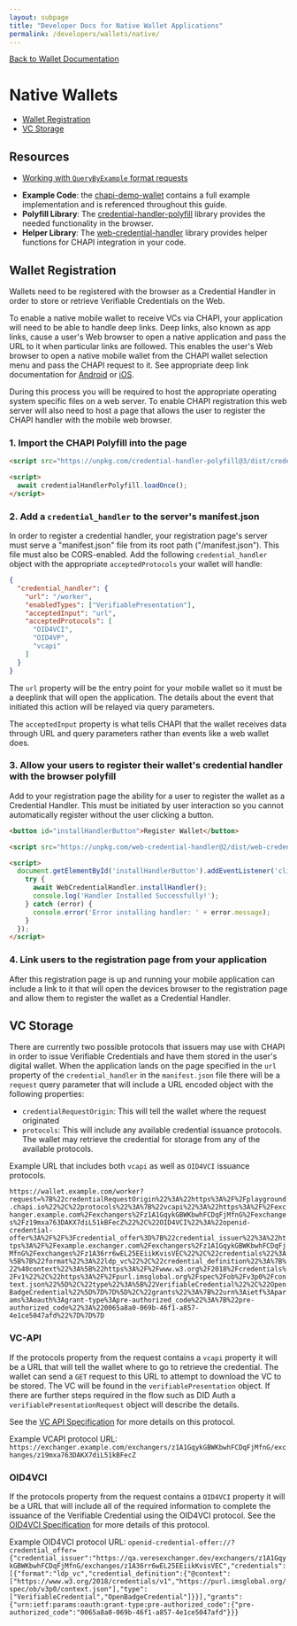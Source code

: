 ```yaml
---
layout: subpage
title: "Developer Docs for Native Wallet Applications"
permalink: /developers/wallets/native/
---
```


[Back to Wallet Documentation](../)

# Native Wallets

* [Wallet Registration](#wallet-registration)
* [VC Storage](#vc-storage)

## Resources

* [Working with `QueryByExample` format requests](querybyexample)
- **Example Code**: the [chapi-demo-wallet](https://github.com/credential-handler/chapi-demo-wallet) contains a full example implementation and is referenced throughout this guide.
- **Polyfill Library**: The [credential-handler-polyfill](https://github.com/credential-handler/credential-handler-polyfill) library provides the needed functionality in the browser.
- **Helper Library**: The [web-credential-handler](https://github.com/credential-handler/web-credential-handler) library provides helper functions for CHAPI integration in your code.


## Wallet Registration

Wallets need to be registered with the browser as a Credential Handler in order to store or retrieve Verifiable Credentials on the Web.

To enable a native mobile wallet to receive VCs via CHAPI, your application will need to be able to handle deep links. Deep links, also known as app links, cause a user's Web browser to open a native application and pass the URL to it when particular links are followed. This enables the user's Web browser to open a native mobile wallet from the CHAPI wallet selection menu and pass the CHAPI request to it. See appropriate deep link documentation for [Android](https://developer.android.com/training/app-links/deep-linking) or [iOS](https://developer.apple.com/documentation/xcode/allowing-apps-and-websites-to-link-to-your-content?language=objc).

During this process you will be required to host the appropriate operating system specific files on a web server. To enable CHAPI registration this web server will also need to host a page that allows the user to register the CHAPI handler with the mobile web browser.

### 1. Import the CHAPI Polyfill into the page

```html
<script src="https://unpkg.com/credential-handler-polyfill@3/dist/credential-handler-polyfill.min.js"></script>

<script>
  await credentialHandlerPolyfill.loadOnce();
</script>
```

### 2. Add a `credential_handler` to the server's manifest.json

In order to register a credential handler, your registration page's server must serve a "manifest.json" file from its root path ("/manifest.json"). This file must also be CORS-enabled. Add the following `credential_handler` object with the appropriate `acceptedProtocols` your wallet will handle:

```json
{
  "credential_handler": {
    "url": "/worker",
    "enabledTypes": ["VerifiablePresentation"],
    "acceptedInput": "url",
    "acceptedProtocols": [
      "OID4VCI",
      "OID4VP",
      "vcapi"
    ]
  }
}
```

The `url` property will be the entry point for your mobile wallet so it must be a deeplink that will open the application. The details about the event that initiated this action will be relayed via query parameters.

The `acceptedInput` property is what tells CHAPI that the wallet receives data through URL and query parameters rather than events like a web wallet does.

### 3. Allow your users to register their wallet's credential handler with the browser polyfill

Add to your registration page the ability for a user to register the wallet as a Credential Handler. This must be initiated by user interaction so you cannot automatically register without the user clicking a button.

```html
<button id="installHandlerButton">Register Wallet</button>

<script src="https://unpkg.com/web-credential-handler@2/dist/web-credential-handler.min.js"></script>

<script>
  document.getElementById('installHandlerButton').addEventListener('click', async function() {
    try {
      await WebCredentialHandler.installHandler();
      console.log('Handler Installed Successfully!');
    } catch (error) {
      console.error('Error installing handler: ' + error.message);
    }
  });
</script>
```

### 4. Link users to the registration page from your application

After this registration page is up and running your mobile application can include a link to it that will open the devices browser to the registration page and allow them to register the wallet as a Credential Handler.

## VC Storage

There are currently two possible protocols that issuers may use with CHAPI in order to issue Verifiable Credentials and have them stored in the user's digital wallet. When the application lands on the page specified in the `url` property of the `credential_handler` in the `manifest.json` file there will be a `request` query parameter that will include a URL encoded object with the following properties:

- `credentialRequestOrigin`: This will tell the wallet where the request originated
- `protocols`: This will include any available credential issuance protocols. The wallet may retrieve the credential for storage from any of the available protocols.

Example URL that includes both `vcapi` as well as `OID4VCI` issuance protocols.

`https://wallet.example.com/worker?request=%7B%22credentialRequestOrigin%22%3A%22https%3A%2F%2Fplayground.chapi.io%22%2C%22protocols%22%3A%7B%22vcapi%22%3A%22https%3A%2F%2Fexchanger.example.com%2Fexchangers%2Fz1A1GqykGBWKbwhFCDqFjMfnG%2Fexchanges%2Fz19mxa763DAKX7diL51kBFecZ%22%2C%22OID4VCI%22%3A%22openid-credential-offer%3A%2F%2F%3Fcredential_offer%3D%7B%22credential_issuer%22%3A%22https%3A%2F%2Fexample.exchanger.com%2Fexchangers%2Fz1A1GqykGBWKbwhFCDqFjMfnG%2Fexchanges%2Fz1A36rr6wEL25EEiikKvisVEC%22%2C%22credentials%22%3A%5B%7B%22format%22%3A%22ldp_vc%22%2C%22credential_definition%22%3A%7B%22%40context%22%3A%5B%22https%3A%2F%2Fwww.w3.org%2F2018%2Fcredentials%2Fv1%22%2C%22https%3A%2F%2Fpurl.imsglobal.org%2Fspec%2Fob%2Fv3p0%2Fcontext.json%22%5D%2C%22type%22%3A%5B%22VerifiableCredential%22%2C%22OpenBadgeCredential%22%5D%7D%7D%5D%2C%22grants%22%3A%7B%22urn%3Aietf%3Aparams%3Aoauth%3Agrant-type%3Apre-authorized_code%22%3A%7B%22pre-authorized_code%22%3A%220065a8a0-069b-46f1-a857-4e1ce5047afd%22%7D%7D%7D`


### VC-API

If the protocols property from the request contains a `vcapi` property it will be a URL that will tell the wallet where to go to retrieve the credential. The wallet can send a `GET` request to this URL to attempt to download the VC to be stored. The VC will be found in the `verifiablePresentation` object. If there are further steps required in the flow such as DID Auth a `verifiablePresentationRequest` object will describe the details. 

See the [VC API Specification](https://w3c-ccg.github.io/vc-api/) for more details on this protocol.

Example VCAPI protocol URL:
`https://exchanger.example.com/exchangers/z1A1GqykGBWKbwhFCDqFjMfnG/exchanges/z19mxa763DAKX7diL51kBFecZ`

### OID4VCI

If the protocols property from the request contains a `OID4VCI` property it will be a URL that will include all of the required information to complete the issuance of the Verifiable Credential using the OID4VCI protocol. See the [OID4VCI Specification](https://openid.net/specs/openid-4-verifiable-credential-issuance-1_0.html) for more details of this protocol.

Example OID4VCI protocol URL:
`openid-credential-offer://?credential_offer={"credential_issuer":"https://qa.veresexchanger.dev/exchangers/z1A1GqykGBWKbwhFCDqFjMfnG/exchanges/z1A36rr6wEL25EEiikKvisVEC","credentials":[{"format":"ldp_vc","credential_definition":{"@context":["https://www.w3.org/2018/credentials/v1","https://purl.imsglobal.org/spec/ob/v3p0/context.json"],"type":["VerifiableCredential","OpenBadgeCredential"]}}],"grants":{"urn:ietf:params:oauth:grant-type:pre-authorized_code":{"pre-authorized_code":"0065a8a0-069b-46f1-a857-4e1ce5047afd"}}}`
